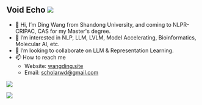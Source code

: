 ## Void Echo ![](https://komarev.com/ghpvc/?username=void-echo)

- 👋 Hi, I’m Ding Wang from Shandong University, and coming to NLPR-CRIPAC, CAS for my Master's degree.
- 🌱 I’m interested in NLP, LLM, LVLM, Model Accelerating, Bioinformatics, Molecular AI, etc.
- 💞️ I’m looking to collaborate on LLM & Representation Learning.
- 📫 How to reach me 
  - Website: [wangding.site](https://wangding.site)
  - Email: scholarwd@gmail.com

![](https://github-readme-stats.vercel.app/api?username=void-echo&count_private=true&show_icons=true&theme=transparent)

[![](https://github-readme-stats.vercel.app/api/top-langs/?username=void-echo&layout=compact&hide=javascript,html,c,css,scss,typescript,xml,ShaderLab)](https://github.com/anuraghazra/github-readme-stats)


